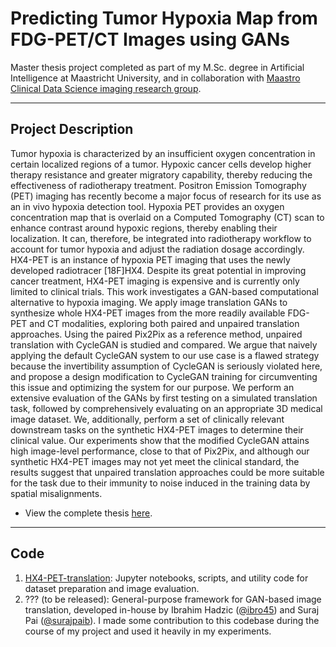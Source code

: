 # Predicting Tumor Hypoxia Map from FDG-PET/CT Images using GANs

Master thesis project completed as part of my M.Sc. degree in Artificial Intelligence at Maastricht University, and in collaboration with [Maastro Clinical Data Science imaging research group](https://github.com/Maastro-CDS-Imaging-Group).


----------------------
## Project Description
Tumor hypoxia is characterized by an insufficient oxygen concentration in certain localized regions of a tumor. Hypoxic cancer cells develop higher therapy resistance and greater migratory capability, thereby reducing the effectiveness of radiotherapy treatment. Positron Emission Tomography (PET) imaging has recently become a major focus of research for its use as an in vivo hypoxia detection tool. Hypoxia PET provides an oxygen concentration map that is overlaid on a Computed Tomography (CT) scan to enhance contrast around hypoxic regions, thereby enabling their localization. It can, therefore, be integrated into radiotherapy workflow to account for tumor hypoxia and adjust the radiation dosage accordingly. HX4-PET is an instance of hypoxia PET imaging that uses the newly developed radiotracer [18F]HX4. Despite its great potential in improving cancer treatment, HX4-PET imaging is expensive and is currently only limited to clinical trials. This work investigates a GAN-based computational alternative to hypoxia imaging. We apply image translation GANs to synthesize whole HX4-PET images from the more readily available FDG-PET and CT modalities, exploring both paired and unpaired translation approaches. Using the paired Pix2Pix as a reference method, unpaired translation with CycleGAN is studied and compared. We argue that naively applying the default CycleGAN system to our use case is a flawed strategy because the invertibility assumption of CycleGAN is seriously violated here, and propose a design modification to CycleGAN training for circumventing this issue and optimizing the system for our purpose. We perform an extensive evaluation of the GANs by first testing on a simulated translation task, followed by comprehensively evaluating on an appropriate 3D medical image dataset. We, additionally, perform a set of clinically relevant downstream tasks on the synthetic HX4-PET images to determine their clinical value. Our experiments show that the modified CycleGAN attains high image-level performance, close to that of Pix2Pix, and although our synthetic HX4-PET images may not yet meet the clinical standard, the results suggest that unpaired translation approaches could be more suitable for the task due to their immunity to noise induced in the training data by spatial misalignments.

- View the complete thesis [here](Master_Thesis-Chinmay_Rao.pdf).


-------
## Code

1. [HX4-PET-translation](https://github.com/Maastro-CDS-Imaging-Group/HX4-PET-translation/tree/main/notebooks): Jupyter notebooks, scripts, and utility code for dataset preparation and image evaluation.
2. ??? (to be released): General-purpose framework for GAN-based image translation, developed in-house by Ibrahim Hadzic ([@ibro45](https://github.com/ibro45)) and Suraj Pai ([@surajpaib](https://github.com/surajpaib)). I made some contribution to this codebase during the course of my project and used it heavily in my experiments.
